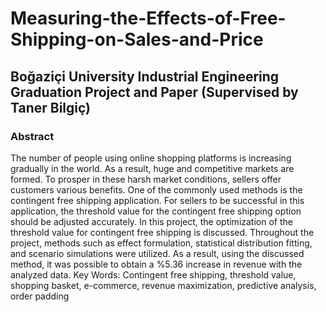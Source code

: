 # Measuring-the-Effects-of-Free-Shipping-on-Sales-and-Price
## Boğaziçi University Industrial Engineering Graduation Project and Paper (Supervised by Taner Bilgiç)
### Abstract
 The number of people using online shopping platforms is increasing gradually in the
 world. As a result, huge and competitive markets are formed. To prosper in these harsh
 market conditions, sellers offer customers various benefits. One of the commonly used
 methods is the contingent free shipping application. For sellers to be successful in this
 application, the threshold value for the contingent free shipping option should be adjusted
 accurately. In this project, the optimization of the threshold value for contingent free shipping
 is discussed. Throughout the project, methods such as effect formulation, statistical
 distribution fitting, and scenario simulations were utilized. As a result, using the discussed
 method, it was possible to obtain a %5.36 increase in revenue with the analyzed data.
 Key Words: Contingent free shipping, threshold value, shopping basket, e-commerce,
 revenue maximization, predictive analysis, order padding
